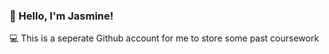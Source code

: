 ### 🍒 Hello, I'm Jasmine!

💻 This is a seperate Github account for me to store some past coursework
